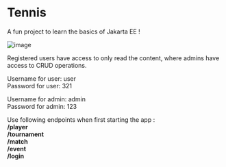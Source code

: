 # Tennis

A fun project to learn the basics of Jakarta EE !

![image](https://user-images.githubusercontent.com/106018404/230019665-86b25307-2176-453e-962e-1134fef50584.png)

Registered users have access to only read the content, where admins have access to CRUD operations.    

Username for user: user  
Password for user: 321  
  
Username for admin: admin  
Password for admin: 123  


Use following endpoints when first starting the app :   
<b>/player  
/tournament  
/match  
/event  
/login</b>  

